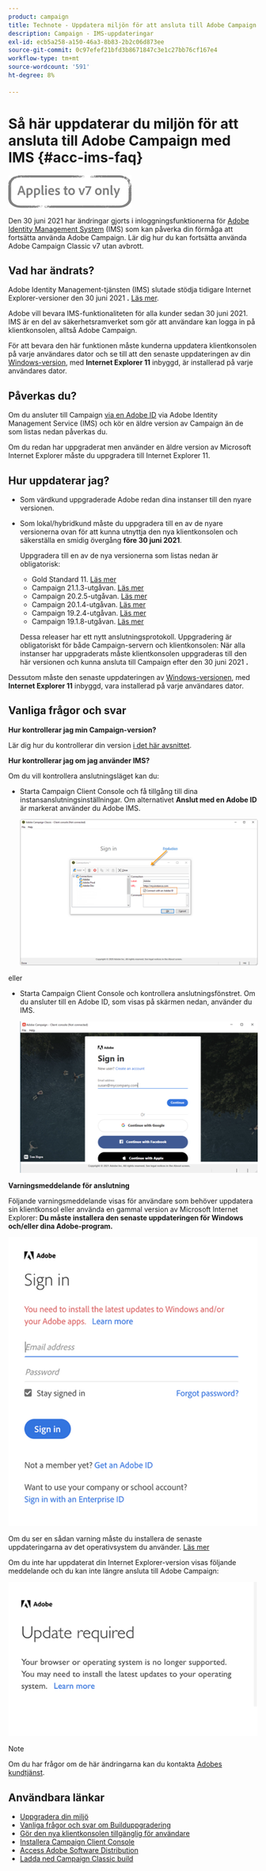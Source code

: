 ```yaml
---
product: campaign
title: Technote - Uppdatera miljön för att ansluta till Adobe Campaign med IMS
description: Campaign - IMS-uppdateringar
exl-id: ecb5a258-a150-46a3-8b83-2b2c06d873ee
source-git-commit: 0c97efef21bfd3b8671847c3e1c27bb76cf167e4
workflow-type: tm+mt
source-wordcount: '591'
ht-degree: 8%

---
```


# Så här uppdaterar du miljön för att ansluta till Adobe Campaign med IMS {#acc-ims-faq}

![](../../assets/v7-only.svg)

Den 30 juni 2021 har ändringar gjorts i inloggningsfunktionerna för [Adobe Identity Management System](https://helpx.adobe.com/enterprise/using/identity.html) (IMS) som kan påverka din förmåga att fortsätta använda Adobe Campaign. Lär dig hur du kan fortsätta använda Adobe Campaign Classic v7 utan avbrott.

## Vad har ändrats?

Adobe Identity Management-tjänsten (IMS) slutade stödja tidigare Internet Explorer-versioner den 30 juni 2021 **.** [Läs mer](https://helpx.adobe.com/x-productkb/global/update-operating-system-and-browser.html).

Adobe vill bevara IMS-funktionaliteten för alla kunder sedan 30 juni 2021. IMS är en del av säkerhetsramverket som gör att användare kan logga in på klientkonsolen, alltså Adobe Campaign.

För att bevara den här funktionen måste kunderna uppdatera klientkonsolen på varje användares dator och se till att den senaste uppdateringen av din [Windows-version](../../rn/using/compatibility-matrix.md#ClientConsoleoperatingsystems), med **Internet Explorer 11** inbyggd, är installerad på varje användares dator.

## Påverkas du?

Om du ansluter till Campaign [via en Adobe ID](../../integrations/using/about-adobe-id.md) via Adobe Identity Management Service (IMS) och kör en äldre version av Campaign än de som listas nedan påverkas du.

Om du redan har uppgraderat men använder en äldre version av Microsoft Internet Explorer måste du uppgradera till Internet Explorer 11.

## Hur uppdaterar jag?

* Som värdkund uppgraderade Adobe redan dina instanser till den nyare versionen.

* Som lokal/hybridkund måste du uppgradera till en av de nyare versionerna ovan för att kunna utnyttja den nya klientkonsolen och säkerställa en smidig övergång **före 30 juni 2021**.

   Uppgradera till en av de nya versionerna som listas nedan är obligatorisk:

   * Gold Standard 11. [Läs mer](../../rn/using/gold-standard.md)
   * Campaign 21.1.3-utgåvan. [Läs mer](../../rn/using/latest-release.md)
   * Campaign 20.2.5-utgåvan. [Läs mer](../../rn/using/release--20-2.md)
   * Campaign 20.1.4-utgåvan. [Läs mer](../../rn/using/release--20-1.md)
   * Campaign 19.2.4-utgåvan. [Läs mer](../../rn/using/release--19-2.md)
   * Campaign 19.1.8-utgåvan. [Läs mer](../../rn/using/release--19-1.md)

   Dessa releaser har ett nytt anslutningsprotokoll. Uppgradering är obligatoriskt för både Campaign-servern och klientkonsolen: När alla instanser har uppgraderats måste klientkonsolen uppgraderas till den här versionen och kunna ansluta till Campaign efter den 30 juni 2021 **.**

Dessutom måste den senaste uppdateringen av [Windows-versionen](../../rn/using/compatibility-matrix.md#ClientConsoleoperatingsystems), med **Internet Explorer 11** inbyggd, vara installerad på varje användares dator.

## Vanliga frågor och svar 

**Hur kontrollerar jag min Campaign-version?**

Lär dig hur du kontrollerar din version [i det här avsnittet](../../platform/using/launching-adobe-campaign.md#getting-your-campaign-version).


**Hur kontrollerar jag om jag använder IMS?**

Om du vill kontrollera anslutningsläget kan du:

* Starta Campaign Client Console och få tillgång till dina instansanslutningsinställningar. Om alternativet **Anslut med en Adobe ID** är markerat använder du Adobe IMS.

   ![](../../integrations/using/assets/ims_1.png)

eller

* Starta Campaign Client Console och kontrollera anslutningsfönstret. Om du ansluter till en Adobe ID, som visas på skärmen nedan, använder du IMS.

   ![](../../integrations/using/assets/adobeID.png)

**Varningsmeddelande för anslutning**

Följande varningsmeddelande visas för användare som behöver uppdatera sin klientkonsol eller använda en gammal version av Microsoft Internet Explorer: **Du måste installera den senaste uppdateringen för Windows och/eller dina Adobe-program.**

![](../../integrations/using/assets/do-not-localize/errorMsg.png)

Om du ser en sådan varning måste du installera de senaste uppdateringarna av det operativsystem du använder. [Läs mer](https://helpx.adobe.com/x-productkb/global/update-operating-system-and-browser.html)

Om du inte har uppdaterat din Internet Explorer-version visas följande meddelande och du kan inte längre ansluta till Adobe Campaign:

![](../../integrations/using/assets/do-not-localize/errorUpdateReq.png)

>[!NOTE]
>
>Om du har frågor om de här ändringarna kan du kontakta [Adobes kundtjänst](https://helpx.adobe.com/se/enterprise/admin-guide.html/enterprise/using/support-for-experience-cloud.ug.html).

## Användbara länkar

* [Uppgradera din miljö](../../production/using/build-upgrade.md)
* [Vanliga frågor och svar om Builduppgradering](../../platform/using/faq-build-upgrade.md)
* [Gör den nya klientkonsolen tillgänglig för användare](../../installation/using/client-console-availability-for-windows.md)
* [Installera Campaign Client Console](../../installation/using/installing-the-client-console.md)
* [Access Adobe Software Distribution](https://experienceleague.adobe.com/docs/experience-cloud/software-distribution/home.html?lang=en)
* [Ladda ned Campaign Classic build](https://experience.adobe.com/#/downloads/content/software-distribution/en/campaign.html)

